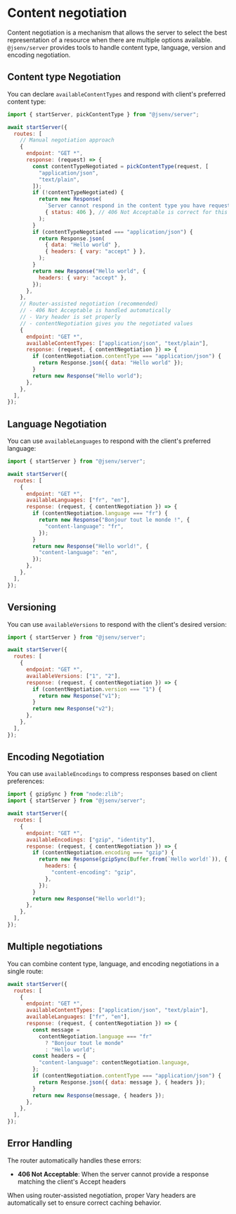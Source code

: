 # Content negotiation

Content negotiation is a mechanism that allows the server to select the best representation of a resource when there are multiple options available. `@jsenv/server` provides tools to handle content type, language, version and encoding negotiation.

## Content type Negotiation

You can declare `availableContentTypes` and respond with client's preferred content type:

```js
import { startServer, pickContentType } from "@jsenv/server";

await startServer({
  routes: [
    // Manual negotiation approach
    {
      endpoint: "GET *",
      response: (request) => {
        const contentTypeNegotiated = pickContentType(request, [
          "application/json",
          "text/plain",
        ]);
        if (!contentTypeNegotiated) {
          return new Response(
            `Server cannot respond in the content type you have requested. Server can only respond in the following content types: "application/json", "text/plain"`,
            { status: 406 }, // 406 Not Acceptable is correct for this scenario
          );
        }
        if (contentTypeNegotiated === "application/json") {
          return Response.json(
            { data: "Hello world" },
            { headers: { vary: "accept" } },
          );
        }
        return new Response("Hello world", {
          headers: { vary: "accept" },
        });
      },
    },
    // Router-assisted negotiation (recommended)
    // - 406 Not Acceptable is handled automatically
    // - Vary header is set properly
    // - contentNegotiation gives you the negotiated values
    {
      endpoint: "GET *",
      availableContentTypes: ["application/json", "text/plain"],
      response: (request, { contentNegotiation }) => {
        if (contentNegotiation.contentType === "application/json") {
          return Response.json({ data: "Hello world" });
        }
        return new Response("Hello world");
      },
    },
  ],
});
```

## Language Negotiation

You can use `availableLanguages` to respond with the client's preferred language:

```js
import { startServer } from "@jsenv/server";

await startServer({
  routes: [
    {
      endpoint: "GET *",
      availableLanguages: ["fr", "en"],
      response: (request, { contentNegotiation }) => {
        if (contentNegotiation.language === "fr") {
          return new Response("Bonjour tout le monde !", {
            "content-language": "fr",
          });
        }
        return new Response("Hello world!", {
          "content-language": "en",
        });
      },
    },
  ],
});
```

## Versioning

You can use `availableVersions` to respond with the client's desired version:

```js
import { startServer } from "@jsenv/server";

await startServer({
  routes: [
    {
      endpoint: "GET *",
      availableVersions: ["1", "2"],
      response: (request, { contentNegotiation }) => {
        if (contentNegotiation.version === "1") {
          return new Response("v1");
        }
        return new Response("v2");
      },
    },
  ],
});
```

## Encoding Negotiation

You can use `availableEncodings` to compress responses based on client preferences:

```js
import { gzipSync } from "node:zlib";
import { startServer } from "@jsenv/server";

await startServer({
  routes: [
    {
      endpoint: "GET *",
      availableEncodings: ["gzip", "identity"],
      response: (request, { contentNegotiation }) => {
        if (contentNegotiation.encoding === "gzip") {
          return new Response(gzipSync(Buffer.from(`Hello world!`)), {
            headers: {
              "content-encoding": "gzip",
            },
          });
        }
        return new Response("Hello world!");
      },
    },
  ],
});
```

## Multiple negotiations

You can combine content type, language, and encoding negotiations in a single route:

```js
await startServer({
  routes: [
    {
      endpoint: "GET *",
      availableContentTypes: ["application/json", "text/plain"],
      availableLanguages: ["fr", "en"],
      response: (request, { contentNegotiation }) => {
        const message =
          contentNegotiation.language === "fr"
            ? "Bonjour tout le monde"
            : "Hello world";
        const headers = {
          "content-language": contentNegotiation.language,
        };
        if (contentNegotiation.contentType === "application/json") {
          return Response.json({ data: message }, { headers });
        }
        return new Response(message, { headers });
      },
    },
  ],
});
```

## Error Handling

The router automatically handles these errors:

- **406 Not Acceptable**: When the server cannot provide a response matching the client's Accept headers

When using router-assisted negotiation, proper Vary headers are automatically set to ensure correct caching behavior.
